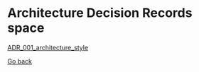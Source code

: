 # Architecture Decision Records space

[ADR_001_architecture_style](ADR_001_architecture_style.md)  



[Go back](../../README.md)